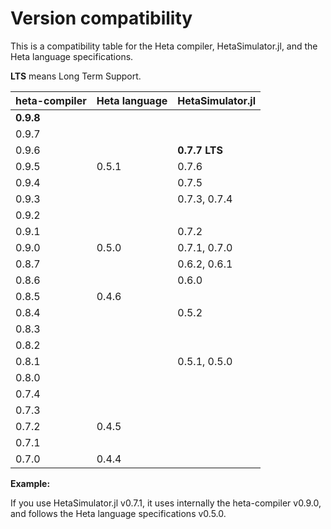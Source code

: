# Version compatibility

This is a compatibility table for the Heta compiler, HetaSimulator.jl, and the Heta language specifications.

**LTS** means Long Term Support.

| heta-compiler | Heta language | HetaSimulator.jl |
|---------------|---------------|------------------|
| **0.9.8**     |            |     |
| 0.9.7         |            |     |
| 0.9.6         |            | **0.7.7 LTS**    |
| 0.9.5         | 0.5.1      | 0.7.6            |
| 0.9.4         |            | 0.7.5            |
| 0.9.3         |            | 0.7.3, 0.7.4     |
| 0.9.2         |            |                  |
| 0.9.1         |            | 0.7.2            |
| 0.9.0         | 0.5.0      | 0.7.1, 0.7.0     |
| 0.8.7         |            | 0.6.2, 0.6.1     |
| 0.8.6         |            | 0.6.0            |
| 0.8.5         | 0.4.6      |                  |
| 0.8.4         |            | 0.5.2            |
| 0.8.3         |            |                  |
| 0.8.2         |            |                  |
| 0.8.1         |            | 0.5.1, 0.5.0     |
| 0.8.0         |            |                  |
| 0.7.4         |            |                  |
| 0.7.3         |            |                  |
| 0.7.2         | 0.4.5      |                  |
| 0.7.1         |            |                  |
| 0.7.0         | 0.4.4      |                  |

__Example:__

If you use HetaSimulator.jl v0.7.1, it uses internally the heta-compiler v0.9.0, and follows the Heta language specifications v0.5.0.